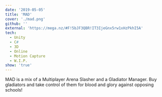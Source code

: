```yaml
---
date: '2019-05-05'
title: 'MAD'
cover: './mad.png'
github: ''
external: 'https://mega.nz/#F!5bJF3QBR!IT3IjeGnx5rw1xHzPkhI5A'
tech:
  - Unity
  - C#
  - 3D
  - Online
  - Motion Capture
  - W.I.P.
show: 'true'
---
```


MAD is a mix of a Multiplayer Arena Slasher and a Gladiator Manager. Buy gladiators and take control of them for blood and glory against opposing schools!

